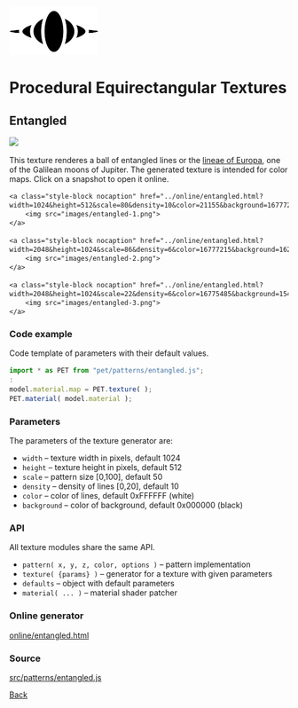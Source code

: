 <img class="logo" src="../assets/logo/logo-big.png">


# Procedural Equirectangular Textures


## Entangled
<img src="images/entangled.jpg">

This texture renderes a ball of entangled lines or the
[lineae of Europa](https://en.wikipedia.org/wiki/Europa_(moon)#Lineae),
one of the Galilean moons of Jupiter. The generated
texture is intended for color maps. Click on a snapshot to
open it online.

<p class="gallery">

	<a class="style-block nocaption" href="../online/entangled.html?width=1024&height=512&scale=80&density=10&color=21155&background=16777215">
		<img src="images/entangled-1.png">
	</a>

	<a class="style-block nocaption" href="../online/entangled.html?width=2048&height=1024&scale=86&density=6&color=16777215&background=1626389">
		<img src="images/entangled-2.png">
	</a>

	<a class="style-block nocaption" href="../online/entangled.html?width=2048&height=1024&scale=22&density=6&color=16775485&background=15410212">
		<img src="images/entangled-3.png">
	</a>

</p>


### Code example

Code template of parameters with their default values.

```js
import * as PET from "pet/patterns/entangled.js";
:
model.material.map = PET.texture( );
PET.material( model.material );
```


### Parameters

The parameters of the texture generator are:

* `width` &ndash; texture width in pixels, default 1024
* `height` &ndash; texture height in pixels, default 512
* `scale` &ndash; pattern size [0,100], default 50
* `density` &ndash; density of lines [0,20], default 10
* `color` &ndash; color of lines, default 0xFFFFFF (white)
* `background` &ndash; color of background, default 0x000000 (black)


### API

All texture modules share the same API.

* `pattern( x, y, z, color, options )` &ndash; pattern implementation
* `texture( {params} )` &ndash; generator for a texture with given parameters
* `defaults` &ndash; object with default parameters
* `material( ... )` &ndash; material shader patcher


### Online generator

[online/entangled.html](../online/entangled.html)


### Source

[src/patterns/entangled.js](https://github.com/boytchev/texture-generator/blob/main/src/patterns/entangled.js)


		
<div class="footnote">
	<a href="#" onclick="window.history.back(); return false;">Back</a>
</div>